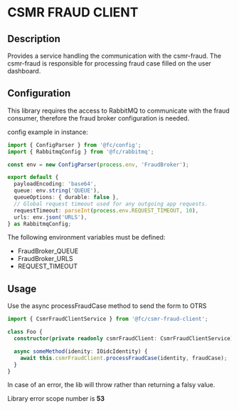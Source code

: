 # CSMR FRAUD CLIENT

## Description

Provides a service handling the communication with the csmr-fraud.
The csmr-fraud is responsible for processing fraud case filled on the user dashboard.

## Configuration

This library requires the access to RabbitMQ to communicate with the fraud consumer, therefore the fraud broker configuration is needed.

config example in instance:

```typescript
import { ConfigParser } from '@fc/config';
import { RabbitmqConfig } from '@fc/rabbitmq';

const env = new ConfigParser(process.env, 'FraudBroker');

export default {
  payloadEncoding: 'base64',
  queue: env.string('QUEUE'),
  queueOptions: { durable: false },
  // Global request timeout used for any outgoing app requests.
  requestTimeout: parseInt(process.env.REQUEST_TIMEOUT, 10),
  urls: env.json('URLS'),
} as RabbitmqConfig;
```

The following environment variables must be defined:

- FraudBroker_QUEUE
- FraudBroker_URLS
- REQUEST_TIMEOUT

## Usage

Use the async processFraudCase method to send the form to OTRS

```typescript
import { CsmrFraudClientService } from '@fc/csmr-fraud-client';

class Foo {
  constructor(private readonly csmrFraudClient: CsmrFraudClientService) {}

  async someMethod(idenity: IOidcIdentity) {
    await this.csmrFraudClient.processFraudCase(identity, fraudCase);
  }
}
```

In case of an error, the lib will throw rather than returning a falsy value.

Library error scope number is **53**
